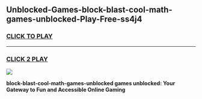 
## Unblocked-Games-block-blast-cool-math-games-unblocked-Play-Free-ss4j4
<h3>
<a href="https://premium76.site?title=block-blast-cool-math-games-unblocked&ref=18A1">CLICK TO PLAY</a></h3>
<hr>

<h3>
<a href="https://premium76.site?title=block-blast-cool-math-games-unblocked&ref=18A1">CLICK 2 PLAY</a>
  
</h3>

<a href="https://premium76.site?title=block-blast-cool-math-games-unblocked&ref=18A1"><img src="https://clearcache.store/games.png"></a>


**block-blast-cool-math-games-unblocked games unblocked: Your Gateway to Fun and Accessible Online Gaming**

